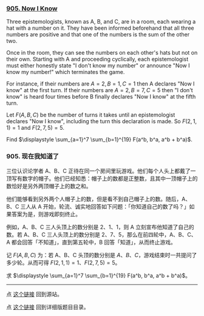 ### [905. Now I Know](https://projecteuler.net/problem=905)

Three epistemologists, known as A, B, and C, are in a room, each wearing a hat with a number on it. They have been informed beforehand that all three numbers are positive and that one of the numbers is the sum of the other two.

Once in the room, they can see the numbers on each other's hats but not on their own. Starting with A and proceeding cyclically, each epistemologist must either honestly state "I don't know my number" or announce "Now I know my number!" which terminates the game.

For instance, if their numbers are $A=2, B=1, C=1$ then A declares "Now I know" at the first turn. If their numbers are $A=2, B=7, C=5$ then "I don't know" is heard four times before B finally declares "Now I know" at the fifth turn.

Let $F(A,B,C)$ be the number of turns it takes until an epistemologist declares "Now I know", including the turn this declaration is made. So $F(2,1,1)=1$ and $F(2,7,5)=5$.

Find $\displaystyle \sum_{a=1}^7 \sum_{b=1}^{19} F(a^b, b^a, a^b + b^a)$.

### 905. 现在我知道了

三位认识论学者 A、B、C 正待在同一个房间里玩游戏。他们每个人头上都戴了一顶写有数字的帽子。他们已经知悉：帽子上的数都是正整数，且其中一顶帽子上的数恰好是另外两顶帽子上的数之和。

他们能够看到另外两个人帽子上的数，但是看不到自己帽子上的数。随后，A、B、C 三人从 A 开始，轮流、诚实地回答如下问题：「你知道自己的数了吗？」如果答案为是，则游戏即刻终止。

例如，A、B、C 三人头顶上的数分别是 $2$、$1$、$1$，则 A 立刻宣布他知道了自己的数。若 A、B、C 三人头顶上的数分别是 $2$、$7$、$5$，那么在前四轮中，A、B、C、A 都会回答「不知道」，直到第五轮中，B 回答「知道」，从而终止游戏。

记 $F(A,B,C)$ 为：若 A、B、C 头顶的数分别是 $A$、$B$、$C$，游戏结束时一共提问了多少轮。从而可得 $F(2,1,1)=1$、$F(2,7,5)=5$。

求 $\displaystyle \sum_{a=1}^7 \sum_{b=1}^{19} F(a^b, b^a, a^b + b^a)$。

---

点 [这个链接](https://fsy-juruo.github.io/pe-chinese-translation/) 回到源站。

点 [这个链接](https://fsy-juruo.github.io/pe-chinese-translation/detailed_content_archives.html) 回到详细版题目目录。


